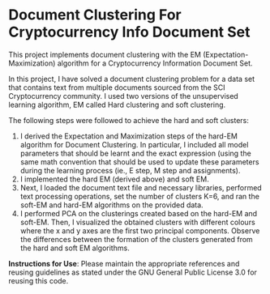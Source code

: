 # Document Clustering For Cryptocurrency Info Document Set
This project implements document clustering with the EM (Expectation-Maximization) algorithm for a Cryptocurrency Information Document Set.

In this project, I have solved a document clustering problem for a data set that contains text from multiple documents sourced from the SCI Cryptocurrency community. I used two versions of the unsupervised learning algorithm, EM called Hard clustering and soft clustering. 

The following steps were followed to achieve the hard and soft clusters:

1. I derived the Expectation and Maximization steps of the hard-EM algorithm for Document Clustering. In particular, I included all model 
   parameters that should be learnt and the exact expression (using the same math convention that should be used to update these
   parameters during the learning process (ie., E step, M step and assignments).
2. I implemented the hard EM (derived above) and soft EM.
3. Next, I loaded the  document text file and necessary libraries, performed text processing operations, set the number of clusters K=6, 
   and ran the soft-EM and hard-EM algorithms on the provided data.
4. I performed PCA on the clusterings created based on the hard-EM and soft-EM. Then, I visualized
   the obtained clusters with different colours where the x and y axes are the first two principal components. Observe the differences 
   between the formation of the clusters generated from the hard and soft EM algorithms.


**Instructions for Use**: Please maintain the appropriate references and reusing guidelines as stated under the GNU General Public License 3.0 for reusing this code.
